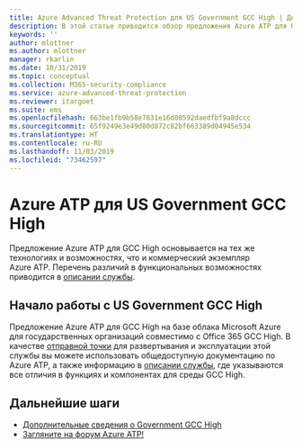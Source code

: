 ```yaml
---
title: Azure Advanced Threat Protection для US Government GCC High | Документация Майкрософт
description: В этой статье приводится обзор предложения Azure ATP для US Government GCC High.
keywords: ''
author: mlottner
ms.author: mlottner
manager: rkarlin
ms.date: 10/31/2019
ms.topic: conceptual
ms.collection: M365-security-compliance
ms.service: azure-advanced-threat-protection
ms.reviewer: itargoet
ms.suite: ems
ms.openlocfilehash: 663be1fb9b58e7631e16d08592daedfbf9a8dccc
ms.sourcegitcommit: 65f9249e3e49d80d872c82bf663389d04945e534
ms.translationtype: HT
ms.contentlocale: ru-RU
ms.lasthandoff: 11/03/2019
ms.locfileid: "73462597"
---
```

# <a name="azure-atp-for-us-government-gcc-high"></a>Azure ATP для US Government GCC High

Предложение Azure ATP для GCC High основывается на тех же технологиях и возможностях, что и коммерческий экземпляр Azure ATP. Перечень различий в функциональных возможностях приводится в [описании службы](https://docs.microsoft.com/enterprise-mobility-security/solution/ems-azure-atp-govt-service-description).

## <a name="get-started-with-us-government-gcc-high"></a>Начало работы с US Government GCC High
 
Предложение Azure ATP для GCC High на базе облака Microsoft Azure для государственных организаций совместимо с Office 365 GCC High. В качестве [отправной точки](install-atp-step1.md) для развертывания и эксплуатации этой службы вы можете использовать общедоступную документацию по Azure ATP, а также информацию в [описании службы](https://docs.microsoft.com/enterprise-mobility-security/solution/ems-azure-atp-govt-service-description), где указываются все отличия в функциях и компонентах для среды GCC High.  


## <a name="next-steps"></a>Дальнейшие шаги
- [Дополнительные сведения о Government GCC High](https://docs.microsoft.com/enterprise-mobility-security/solution/ems-security-govt-description)
- [Загляните на форум Azure ATP!](https://aka.ms/azureatpcommunity)

